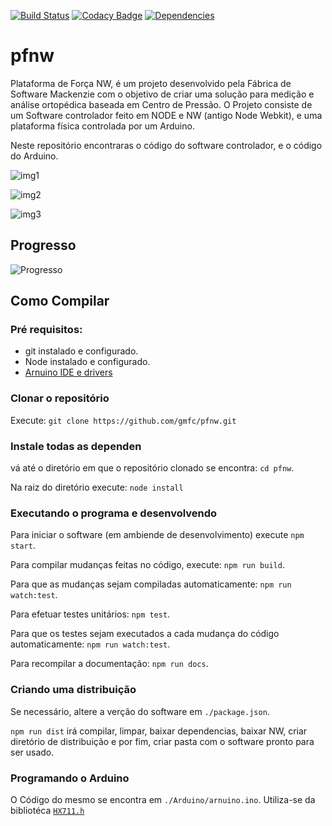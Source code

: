 [![Build Status](https://travis-ci.org/gmfc/pfnw.svg?branch=master)](https://travis-ci.org/gmfc/pfnw) [![Codacy Badge](https://api.codacy.com/project/badge/Grade/2ca31189b4db4851afb4b411783272d3)](https://www.codacy.com/app/gabriel-mfcorreia/pfnw?utm_source=github.com&amp;utm_medium=referral&amp;utm_content=gmfc/pfnw&amp;utm_campaign=Badge_Grade) [![Dependencies](https://david-dm.org/gmfc/pfnw.svg)](https://david-dm.org)

# pfnw

Plataforma de Força NW, é um projeto desenvolvido pela Fábrica de Software Mackenzie com o objetivo de criar uma solução para medição e análise ortopédica baseada em Centro de Pressão. O Projeto consiste de um Software controlador feito em NODE e NW (antigo Node Webkit), e uma plataforma física controlada por um Arduino.

Neste repositório encontraras o código do software controlador, e o código do Arduino.

![img1](https://gmfc.github.io/pfnw/screens/1.png)

![img2](https://gmfc.github.io/pfnw/screens/2.png)

![img3](https://gmfc.github.io/pfnw/screens/3.png)


## Progresso

![Progresso](https://gmfc.github.io/pfnw/UML/progresso.svg)

## Como Compilar

### Pré requisitos:

* git instalado e configurado.
* Node instalado e configurado.
* [Arnuino IDE e drivers](https://www.arduino.cc/en/Main/Software)

### Clonar o repositório

Execute:
`git clone https://github.com/gmfc/pfnw.git`

### Instale todas as dependen
vá até o diretório em que o repositório clonado se encontra: `cd pfnw`.

Na raiz do diretório execute:
`node install`

### Executando o programa e desenvolvendo
Para iniciar o software (em ambiende de desenvolvimento) execute `npm start`.

Para compilar mudanças feitas no código, execute: `npm run build`.

Para que as mudanças sejam compiladas automaticamente: `npm run watch:test`.

Para efetuar testes unitários: `npm test`.

Para que os testes sejam executados a cada mudança do código automaticamente: `npm run watch:test`.

Para recompilar a documentação: `npm run docs`.

### Criando uma distribuição
Se necessário, altere a verção do software em `./package.json`.

`npm run dist` irá compilar, limpar, baixar dependencias, baixar NW, criar diretório de distribuição e por fim, criar pasta com o software pronto para ser usado.

### Programando o Arduino
O Código do mesmo se encontra em `./Arduino/arnuino.ino`.
Utiliza-se da bibliotéca [`HX711.h`](https://github.com/bogde/HX711)
